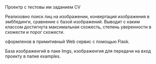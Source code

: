 Проектр с тестовы им заданием CV

Реализовно поиск лиц на изображении, конвертация изображения в эмббединги, сравнение с базой изображений. Выводит с каким классом достигнута максимальная схожесть, степень уверенности в схожести и порог схожести.

оформленов в примитивный Web сервис с помощью Flask.

База изображенгий в паке Imgs, изображенгия для передачи на вход проекту в папке examples.

 